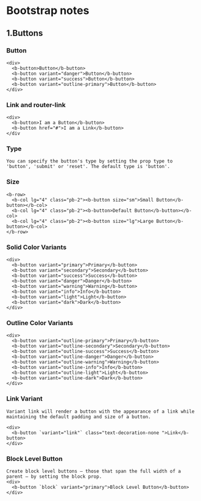 # Bootstrap notes

## 1.Buttons

### Button 

```
<div>
  <b-button>Button</b-button>
  <b-button variant="danger">Button</b-button>
  <b-button variant="success">Button</b-button>
  <b-button variant="outline-primary">Button</b-button>
</div>
```
### Link and router-link

```
<div>
  <b-button>I am a Button</b-button>
  <b-button href="#">I am a Link</b-button>
</div
```
### Type 
`You can specify the button's type by setting the prop type to 'button', 'submit' or 'reset'. The default type is 'button'.`

### Size

```
<b-row>
  <b-col lg="4" class="pb-2"><b-button size="sm">Small Button</b-button></b-col>
  <b-col lg="4" class="pb-2"><b-button>Default Button</b-button></b-col>
  <b-col lg="4" class="pb-2"><b-button size="lg">Large Button</b-button></b-col>
</b-row>

```
### Solid Color Variants

```
<div>
  <b-button variant="primary">Primary</b-button>
  <b-button variant="secondary">Secondary</b-button>
  <b-button variant="success">Success</b-button>
  <b-button variant="danger">Danger</b-button>
  <b-button variant="warning">Warning</b-button>
  <b-button variant="info">Info</b-button>
  <b-button variant="light">Light</b-button>
  <b-button variant="dark">Dark</b-button>
</div>
```
### Outline Color Variants

```
<div>
  <b-button variant="outline-primary">Primary</b-button>
  <b-button variant="outline-secondary">Secondary</b-button>
  <b-button variant="outline-success">Success</b-button>
  <b-button variant="outline-danger">Danger</b-button>
  <b-button variant="outline-warning">Warning</b-button>
  <b-button variant="outline-info">Info</b-button>
  <b-button variant="outline-light">Light</b-button>
  <b-button variant="outline-dark">Dark</b-button>
</div>

```
### Link Variant

```
Variant link will render a button with the appearance of a link while maintaining the default padding and size of a button.

<div>
  <b-button `variant="link"` class="text-decoration-none ">Link</b-button>
</div>

```

### Block Level Button
```
Create block level buttons — those that span the full width of a parent — by setting the block prop.
<div>
  <b-button `block` variant="primary">Block Level Button</b-button>
</div>


```
